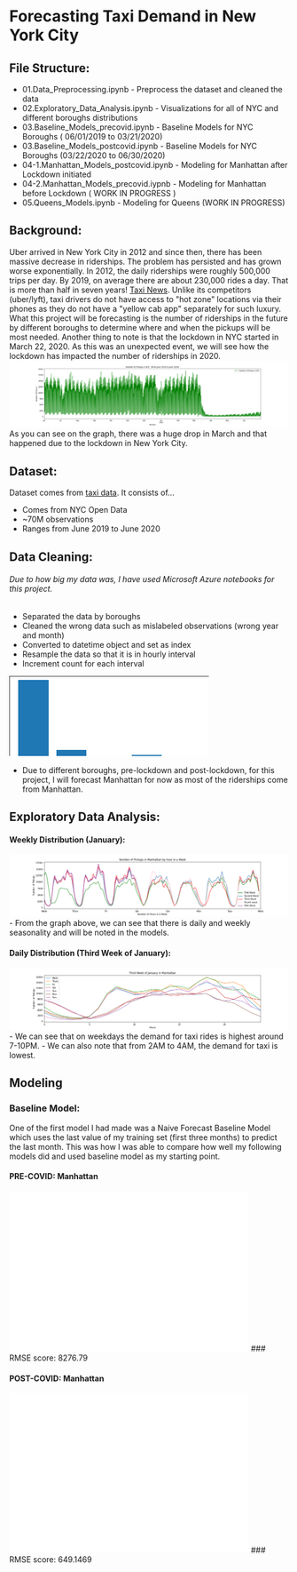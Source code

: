 # Forecasting Taxi Demand in New York City

## File Structure:
- 01.Data_Preprocessing.ipynb - Preprocess the dataset and cleaned the data
- 02.Exploratory_Data_Analysis.ipynb - Visualizations for all of NYC and different boroughs distributions
- 03.Baseline_Models_precovid.ipynb  - Baseline Models for NYC Boroughs ( 06/01/2019 to 03/21/2020)
- 03.Baseline_Models_postcovid.ipynb - Baseline Models for NYC Boroughs (03/22/2020 to 06/30/2020)
- 04-1.Manhattan_Models_postcovid.ipynb - Modeling for Manhattan after Lockdown initiated
- 04-2.Manhattan_Models_precovid.iypnb - Modeling for Manhattan before Lockdown ( WORK IN PROGRESS )
- 05.Queens_Models.ipynb - Modeling for Queens (WORK IN PROGRESS)

## Background:
Uber arrived in New York City in 2012 and since then, there has been massive decrease in riderships. The problem has persisted and has grown worse exponentially. In 2012, the daily riderships were roughly 500,000 trips per day. By 2019, on average there are about 230,000 rides a day. That is more than half in seven years! [Taxi News](https://www.nydailynews.com/new-york/ny-medallion-foreclosures-taxi-bailout-plan-uber-lyft-20200130-s2mjkhjubzgptdxasoxddwdote-story.html "news source"). Unlike its competitors (uber/lyft), taxi drivers do not have access to "hot zone" locations via their phones as they do not have a "yellow cab app" separately for such luxury. What this project will be forecasting is the number of riderships in the future by different boroughs to determine where and when the pickups will be most needed. Another thing to note is that the lockdown in NYC started in March 22, 2020. As this was an unexpected event, we will see how the lockdown has impacted the number of riderships in 2020. 
<img src="./images/nyc_distribution.png">
As you can see on the graph, there was a huge drop in March and that happened due to the lockdown in New York City.

## Dataset:
Dataset comes from [taxi data](https://www1.nyc.gov/site/tlc/about/tlc-trip-record-data.page "Taxi Dataset in NYC [nyc.gov]").
It consists of...
- Comes from NYC Open Data
- ~70M observations
- Ranges from June 2019 to June 2020

## Data Cleaning:
###### Due to how big my data was, I have used Microsoft Azure notebooks for this project. 
- Separated the data by boroughs
- Cleaned the wrong data such as mislabeled observations (wrong year and month)
- Converted to datetime object and set as index
- Resample the data so that it is in hourly interval
- Increment count for each interval

<img alt="boroughs dist" src="./images/distribution_boroughs_bar.png" >


- Due to different boroughs, pre-lockdown and post-lockdown, for this project, I will forecast Manhattan for now as most of the riderships come from Manhattan. 

## Exploratory Data Analysis: 
#### Weekly Distribution (January):
<img alt="boroughs dist" src="./images/weekly_distribution.png">
- From the graph above, we can see that there is daily and weekly seasonality and will be noted in the models.

#### Daily Distribution (Third Week of January):

<img alt="boroughs dist" src="./images/january_daily.png" >
- We can see that on weekdays the demand for taxi rides is highest around 7-10PM.   
- We can also note that from 2AM to 4AM, the demand for taxi is lowest. 


## Modeling
### Baseline Model:
One of the first model I had made was a Naive Forecast Baseline Model which uses the last value of my training set (first three months) to predict the last month. This was how I was able to compare how well my following models did and used baseline model as my starting point.

#### PRE-COVID: Manhattan
<img alt="naive_precod" src="./images/naive_precovid.png">
### RMSE score: 8276.79


#### POST-COVID: Manhattan
<img alt="naive_covid" src="./images/naive_covid.png">
### RMSE score: 649.1469






